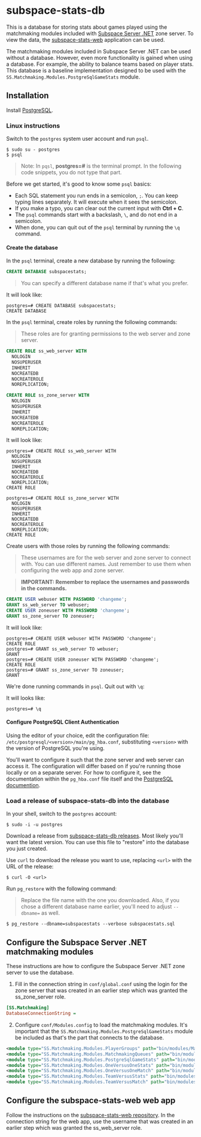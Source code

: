 # subspace-stats-db

This is a database for storing stats about games played using the matchmaking modules included with [Subspace Server .NET](https://github.com/gigamon-dev/SubspaceServer) zone server. To view the data, the [subspace-stats-web](https://github.com/gigamon-dev/subspace-stats-web) application can be used.

The matchmaking modules included in Subspace Server .NET can be used without a database. However, even more functionality is gained when using a database. For example, the ability to balance teams based on player stats. This database is a baseline implementation designed to be used with the `SS.Matchmaking.Modules.PostgreSqlGameStats` module.

## Installation

Install [PostgreSQL](https://www.postgresql.org).

### Linux instructions

Switch to the `postgres` system user account and run `psql`.

```ShellSession
$ sudo su - postgres
$ psql
```

> Note: In `pqsl`, **postgres=#** is the terminal prompt. In the following code snippets, you do not type that part.

Before we get started, it's good to know some `psql` basics:

- Each SQL statement you run ends in a semicolon, `;`. You can keep typing lines separately. It will execute when it sees the semicolon.
- If you make a typo, you can clear out the current input with **Ctrl + C**.
- The `psql` commands start with a backslash, `\`, and do not end in a semicolon.
- When done, you can quit out of the `psql` terminal by running the `\q` command.

#### Create the database

In the `psql` terminal, create a new database by running the following:

```SQL
CREATE DATABASE subspacestats;
```

> You can specify a different database name if that's what you prefer.

It will look like:

```
postgres=# CREATE DATABASE subspacestats;
CREATE DATABASE
```

In the `psql` terminal, create roles by running the following commands:

> These roles are for granting permissions to the web server and zone server.

```SQL
CREATE ROLE ss_web_server WITH
  NOLOGIN
  NOSUPERUSER
  INHERIT
  NOCREATEDB
  NOCREATEROLE
  NOREPLICATION;

CREATE ROLE ss_zone_server WITH
  NOLOGIN
  NOSUPERUSER
  INHERIT
  NOCREATEDB
  NOCREATEROLE
  NOREPLICATION;
```

It will look like:

```
postgres=# CREATE ROLE ss_web_server WITH
  NOLOGIN
  NOSUPERUSER
  INHERIT
  NOCREATEDB
  NOCREATEROLE
  NOREPLICATION;
CREATE ROLE

postgres=# CREATE ROLE ss_zone_server WITH
  NOLOGIN
  NOSUPERUSER
  INHERIT
  NOCREATEDB
  NOCREATEROLE
  NOREPLICATION;
CREATE ROLE
```

Create users with those roles by running the following commands:

> These usernames are for the web server and zone server to connect with. You can use different names. Just remember to use them when configuring the web app and zone server.

> **IMPORTANT: Remember to replace the usernames and passwords in the commands.**

```SQL
CREATE USER webuser WITH PASSWORD 'changeme';
GRANT ss_web_server TO webuser;
CREATE USER zoneuser WITH PASSWORD 'changeme';
GRANT ss_zone_server TO zoneuser;
```

It will look like:

```
postgres=# CREATE USER webuser WITH PASSWORD 'changeme';
CREATE ROLE
postgres=# GRANT ss_web_server TO webuser;
GRANT
postgres=# CREATE USER zoneuser WITH PASSWORD 'changeme';
CREATE ROLE
postgres=# GRANT ss_zone_server TO zoneuser;
GRANT
```

We're done running commands in `psql`. Quit out with `\q`:

It will looks like:

```
postgres=# \q
```

#### Configure PostgreSQL Client Authentication

Using the editor of your choice, edit the configuration file:
`/etc/postgresql/<version>/main/pg_hba.conf`, substituting `<version>` with the version of PostgreSQL you're using.

You'll want to configure it such that the zone server and web server can access it. The configuration will differ based on if you're running those locally or on a separate server. For how to configure it, see the documentation within the `pg_hba.conf` file itself and the [PostgreSQL documention](https://www.postgresql.org/docs/16/auth-pg-hba-conf.html).

### Load a release of subspace-stats-db into the database

In your shell, switch to the `postgres` account:

```ShellSession
$ sudo -i -u postgres
```

Download a release from [subspace-stats-db releases](https://github.com/gigamon-dev/subspace-stats-db/releases). Most likely you'll want the latest version. You can use this file to "restore" into the database you just created.

Use `curl` to download the release you want to use, replacing `<url>` with the URL of the release:

```ShellSession
$ curl -O <url>
```

Run `pg_restore` with the following command:

> Replace the file name with the one you downloaded. Also, if you chose a different database name earlier, you'll need to adjust `--dbname=` as well.

```ShellSession
$ pg_restore --dbname=subspacestats --verbose subspacestats.sql
```

## Configure the Subspace Server .NET matchmaking modules

These instructions are how to configure the Subspace Server .NET zone server to use the database.

1. Fill in the connection string in `conf/global.conf` using the login for the zone server that was created in an earlier step which was granted the ss_zone_server role.

```INI
[SS.Matchmaking]
DatabaseConnectionString = 
```

2. Configure `conf/Modules.config` to load the matchmaking modules. It's important that the `SS.Matchmaking.Modules.PostgreSqlGameStats` module be included as that's the part that connects to the database.

```XML
<module type="SS.Matchmaking.Modules.PlayerGroups" path="bin/modules/Matchmaking/SS.Matchmaking.dll"/>
<module type="SS.Matchmaking.Modules.MatchmakingQueues" path="bin/modules/Matchmaking/SS.Matchmaking.dll"/>
<module type="SS.Matchmaking.Modules.PostgreSqlGameStats" path="bin/modules/Matchmaking/SS.Matchmaking.dll"/>
<module type="SS.Matchmaking.Modules.OneVersusOneStats" path="bin/modules/Matchmaking/SS.Matchmaking.dll"/>
<module type="SS.Matchmaking.Modules.OneVersusOneMatch" path="bin/modules/Matchmaking/SS.Matchmaking.dll"/>
<module type="SS.Matchmaking.Modules.TeamVersusStats" path="bin/modules/Matchmaking/SS.Matchmaking.dll" />
<module type="SS.Matchmaking.Modules.TeamVersusMatch" path="bin/modules/Matchmaking/SS.Matchmaking.dll" />
```

## Configure the subspace-stats-web web app

Follow the instructions on the [subspace-stats-web repository](https://github.com/gigamon-dev/subspace-stats-web). In the connection string for the web app, use the username that was created in an earlier step which was granted the ss_web_server role.
